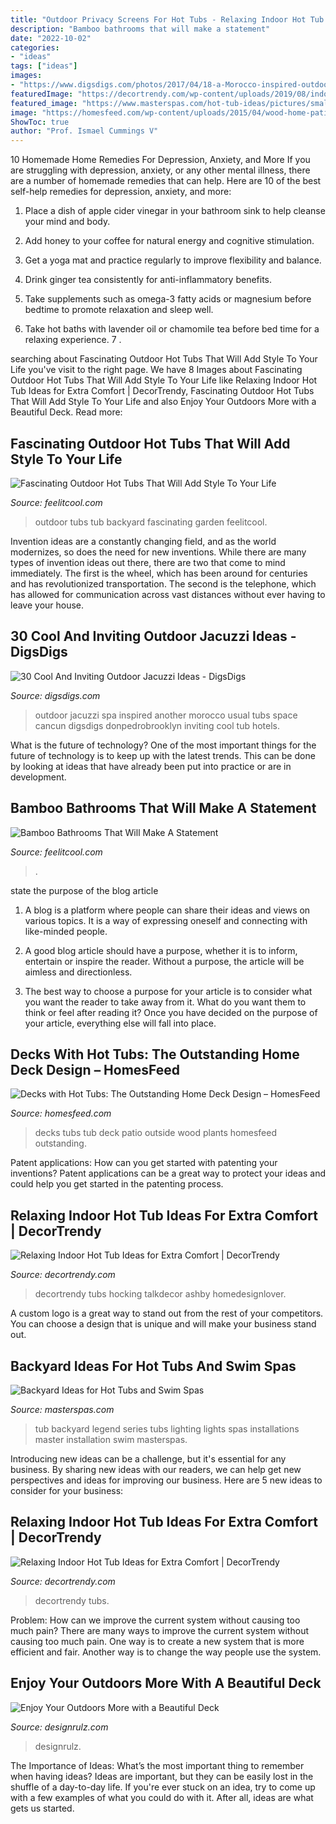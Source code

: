 ```yaml
---
title: "Outdoor Privacy Screens For Hot Tubs - Relaxing Indoor Hot Tub Ideas For Extra Comfort"
description: "Bamboo bathrooms that will make a statement"
date: "2022-10-02"
categories:
- "ideas"
tags: ["ideas"]
images:
- "https://www.digsdigs.com/photos/2017/04/18-a-Morocco-inspired-outdoor-space-with-two-tubs-one-usual-and-another-a-spa-one.jpg"
featuredImage: "https://decortrendy.com/wp-content/uploads/2019/08/indoor-hot-tub-feature-563x360.jpg"
featured_image: "https://www.masterspas.com/hot-tub-ideas/pictures/small/hot-tub-string-lights-SM.jpg"
image: "https://homesfeed.com/wp-content/uploads/2015/04/wood-home-patio-with-a-large-hot-tub-some-pieces-of-patio-furniture-and-beautiful-decorative-plants.jpeg"
ShowToc: true
author: "Prof. Ismael Cummings V"
---
```



10 Homemade Home Remedies For Depression, Anxiety, and More
If you are struggling with depression, anxiety, or any other mental illness, there are a number of homemade remedies that can help. Here are 10 of the best self-help remedies for depression, anxiety, and more:
1. Place a dish of apple cider vinegar in your bathroom sink to help cleanse your mind and body.

2. Add honey to your coffee for natural energy and cognitive stimulation.

3. Get a yoga mat and practice regularly to improve flexibility and balance.

4. Drink ginger tea consistently for anti-inflammatory benefits.

5. Take supplements such as omega-3 fatty acids or magnesium before bedtime to promote relaxation and sleep well.

6. Take hot baths with lavender oil or chamomile tea before bed time for a relaxing experience.      7 .

	

		
searching about Fascinating Outdoor Hot Tubs That Will Add Style To Your Life you've visit to the right page. We have 8 Images about Fascinating Outdoor Hot Tubs That Will Add Style To Your Life like Relaxing Indoor Hot Tub Ideas for Extra Comfort | DecorTrendy, Fascinating Outdoor Hot Tubs That Will Add Style To Your Life and also Enjoy Your Outdoors More with a Beautiful Deck. Read more:
		
    
## Fascinating Outdoor Hot Tubs That Will Add Style To Your Life

<img loading=lazy src="http://feelitcool.com/wp-content/uploads/2016/06/outdoor-hot-tubs-ideas.jpg" onerror="this.onerror=null;this.src='https://tse2.mm.bing.net/th?id=OIP.MnPeVB7MiTAn3uINsqw1bgHaD3&amp;pid=15.1';" alt="Fascinating Outdoor Hot Tubs That Will Add Style To Your Life">

_Source: feelitcool.com_

>outdoor tubs tub backyard fascinating garden feelitcool. 

	

Invention ideas are a constantly changing field, and as the world modernizes, so does the need for new inventions. While there are many types of invention ideas out there, there are two that come to mind immediately. The first is the wheel, which has been around for centuries and has revolutionized transportation. The second is the telephone, which has allowed for communication across vast distances without ever having to leave your house.

    
## 30 Cool And Inviting Outdoor Jacuzzi Ideas - DigsDigs

<img loading=lazy src="https://www.digsdigs.com/photos/2017/04/18-a-Morocco-inspired-outdoor-space-with-two-tubs-one-usual-and-another-a-spa-one.jpg" onerror="this.onerror=null;this.src='https://tse2.mm.bing.net/th?id=OIP.Q8H0tdyCHruLYS-f1ZAtpgHaLI&amp;pid=15.1';" alt="30 Cool And Inviting Outdoor Jacuzzi Ideas - DigsDigs">

_Source: digsdigs.com_

>outdoor jacuzzi spa inspired another morocco usual tubs space cancun digsdigs donpedrobrooklyn inviting cool tub hotels. 

	

What is the future of technology?
One of the most important things for the future of technology is to keep up with the latest trends. This can be done by looking at ideas that have already been put into practice or are in development.

    
## Bamboo Bathrooms That Will Make A Statement

<img loading=lazy src="https://feelitcool.com/wp-content/uploads/2017/03/bamboo-bathrooms9.jpg" onerror="this.onerror=null;this.src='https://tse3.mm.bing.net/th?id=OIP.nXfP8gD3_TCGW0k3F8lruwDYEg&amp;pid=15.1';" alt="Bamboo Bathrooms That Will Make A Statement">

_Source: feelitcool.com_

>. 

	

state the purpose of the blog article
1. A blog is a platform where people can share their ideas and views on various topics. It is a way of expressing oneself and connecting with like-minded people.
2. A good blog article should have a purpose, whether it is to inform, entertain or inspire the reader. Without a purpose, the article will be aimless and directionless.

3. The best way to choose a purpose for your article is to consider what you want the reader to take away from it. What do you want them to think or feel after reading it? Once you have decided on the purpose of your article, everything else will fall into place.

    
## Decks With Hot Tubs: The Outstanding Home Deck Design – HomesFeed

<img loading=lazy src="https://homesfeed.com/wp-content/uploads/2015/04/wood-home-patio-with-a-large-hot-tub-some-pieces-of-patio-furniture-and-beautiful-decorative-plants.jpeg" onerror="this.onerror=null;this.src='https://tse4.mm.bing.net/th?id=OIP.Y9i-DAXrntnMqI60rsw1RgHaE7&amp;pid=15.1';" alt="Decks with Hot Tubs: The Outstanding Home Deck Design – HomesFeed">

_Source: homesfeed.com_

>decks tubs tub deck patio outside wood plants homesfeed outstanding. 

	

Patent applications: How can you get started with patenting your inventions?
Patent applications can be a great way to protect your ideas and could help you get started in the patenting process.

    
## Relaxing Indoor Hot Tub Ideas For Extra Comfort | DecorTrendy

<img loading=lazy src="https://decortrendy.com/wp-content/uploads/2019/08/indoor-hot-tub-feature-563x360.jpg" onerror="this.onerror=null;this.src='https://tse2.mm.bing.net/th?id=OIP.tn2Opy10rbNpd-NBfwtv_AHaEv&amp;pid=15.1';" alt="Relaxing Indoor Hot Tub Ideas for Extra Comfort | DecorTrendy">

_Source: decortrendy.com_

>decortrendy tubs hocking talkdecor ashby homedesignlover. 

	

A custom logo is a great way to stand out from the rest of your competitors. You can choose a design that is unique and will make your business stand out.

    
## Backyard Ideas For Hot Tubs And Swim Spas

<img loading=lazy src="https://www.masterspas.com/hot-tub-ideas/pictures/small/hot-tub-string-lights-SM.jpg" onerror="this.onerror=null;this.src='https://tse1.mm.bing.net/th?id=OIP.LYl1WOoBYMlSPoTvWQHojgAAAA&amp;pid=15.1';" alt="Backyard Ideas for Hot Tubs and Swim Spas">

_Source: masterspas.com_

>tub backyard legend series tubs lighting lights spas installations master installation swim masterspas. 

	

Introducing new ideas can be a challenge, but it's essential for any business. By sharing new ideas with our readers, we can help get new perspectives and ideas for improving our business. Here are 5 new ideas to consider for your business: 

    
## Relaxing Indoor Hot Tub Ideas For Extra Comfort | DecorTrendy

<img loading=lazy src="https://decortrendy.com/wp-content/uploads/2019/08/indoor-hot-tub-3.jpg" onerror="this.onerror=null;this.src='https://tse1.mm.bing.net/th?id=OIP.HZWYP5qTEo76sI7n1RdjBAHaLH&amp;pid=15.1';" alt="Relaxing Indoor Hot Tub Ideas for Extra Comfort | DecorTrendy">

_Source: decortrendy.com_

>decortrendy tubs. 

	

Problem: How can we improve the current system without causing too much pain?
There are many ways to improve the current system without causing too much pain. One way is to create a new system that is more efficient and fair. Another way is to change the way people use the system.

    
## Enjoy Your Outdoors More With A Beautiful Deck

<img loading=lazy src="https://cdn.designrulz.com/wp-content/uploads/2013/07/deck-designrulz-21.jpg" onerror="this.onerror=null;this.src='https://tse3.mm.bing.net/th?id=OIP.4LrcLY0nJkiyRKmgFJ87twHaJJ&amp;pid=15.1';" alt="Enjoy Your Outdoors More with a Beautiful Deck">

_Source: designrulz.com_

>designrulz. 

	

The Importance of Ideas: What’s the most important thing to remember when having ideas?
Ideas are important, but they can be easily lost in the shuffle of a day-to-day life. If you're ever stuck on an idea, try to come up with a few examples of what you could do with it. After all, ideas are what gets us started.

